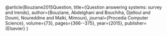 @article{Bouziane2015Question,
  title={Question answering systems: survey and trends},
  author={Bouziane, Abdelghani and Bouchiha, Djelloul and Doumi, Noureddine and Malki, Mimoun},
  journal={Procedia Computer Science},
  volume={73},
  pages={366--375},
  year={2015},
  publisher={Elsevier}
}